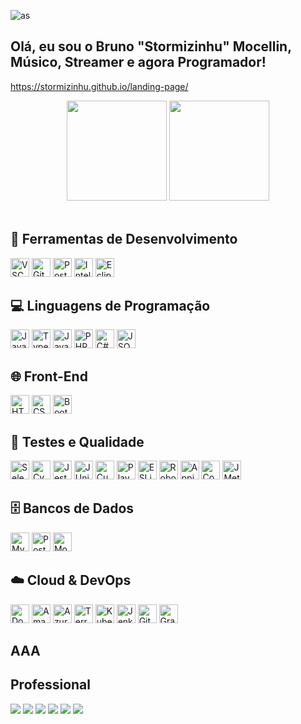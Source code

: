 <p align="left"> <img src="https://komarev.com/ghpvc/?username=as&label=Profile%20views&color=0e75b6&style=flat" alt="as" /></p>

## Olá, eu sou o Bruno "Stormizinhu" Mocellin, Músico, Streamer e agora Programador!
https://stormizinhu.github.io/landing-page/

<div align="center">
  <img height="160em" src="https://github-readme-stats.vercel.app/api?username=stormizinhu&show_icons=true&theme=algolia&include_all_commits=true&count_private=true"/>
  <img height="160em" src="https://github-readme-stats.vercel.app/api/top-langs/?username=stormizinhu&layout=compact&langs_count=7&theme=algolia"/>
</div>
<div style="display: inline_block"><br>
  
## 🧰 Ferramentas de Desenvolvimento
<div align="left"> <img alt="VSCode Icon" height="30" src="https://cdn.jsdelivr.net/gh/devicons/devicon@latest/icons/vscode/vscode-original.svg" /> <img alt="Git Icon" height="30" src="https://cdn.jsdelivr.net/gh/devicons/devicon/icons/git/git-original.svg" /> <img alt="Postman Icon" height="30" src="https://cdn.jsdelivr.net/gh/devicons/devicon@latest/icons/postman/postman-original.svg" /> <img alt="IntelliJ Icon" height="30" src="https://cdn.jsdelivr.net/gh/devicons/devicon@latest/icons/intellij/intellij-original.svg" /> <img alt="Eclipse Icon" height="30" src="https://cdn.jsdelivr.net/gh/devicons/devicon@latest/icons/eclipse/eclipse-original.svg" /> </div>

## 💻 Linguagens de Programação
<div align="left"> <img alt="JavaScript Icon" height="30" src="https://cdn.jsdelivr.net/gh/devicons/devicon/icons/javascript/javascript-original.svg"> <img alt="TypeScript Icon" height="30" src="https://cdn.jsdelivr.net/gh/devicons/devicon/icons/typescript/typescript-original.svg"> <img alt="Java Icon" height="30" src="https://cdn.jsdelivr.net/gh/devicons/devicon@latest/icons/java/java-original.svg" /> <img alt="PHP Icon" height="30" src="https://cdn.jsdelivr.net/gh/devicons/devicon@latest/icons/php/php-original.svg" /> <img alt="C# Icon" height="30" src="https://cdn.jsdelivr.net/gh/devicons/devicon@latest/icons/csharp/csharp-original.svg" /> <img alt="JSON Icon" height="30" src="https://cdn.jsdelivr.net/gh/devicons/devicon@latest/icons/json/json-original.svg" /> </div>

## 🌐 Front-End
<div align="left"> <img alt="HTML Icon" height="30" src="https://cdn.jsdelivr.net/gh/devicons/devicon/icons/html5/html5-original.svg"> <img alt="CSS Icon" height="30" src="https://cdn.jsdelivr.net/gh/devicons/devicon/icons/css3/css3-original.svg"> <img alt="Bootstrap Icon" height="30" src="https://cdn.jsdelivr.net/gh/devicons/devicon/icons/bootstrap/bootstrap-original.svg"> </div>

## 🧪 Testes e Qualidade
<div align="left"> <img alt="Selenium Icon" height="30" src="https://cdn.jsdelivr.net/gh/devicons/devicon@latest/icons/selenium/selenium-original.svg" /> <img alt="Cypress Icon" height="30" src="https://cdn.jsdelivr.net/gh/devicons/devicon@latest/icons/cypressio/cypressio-original.svg" /> <img alt="Jest Icon" height="30" src="https://cdn.jsdelivr.net/gh/devicons/devicon/icons/jest/jest-plain.svg"> <img alt="JUnit Icon" height="30" src="https://cdn.jsdelivr.net/gh/devicons/devicon@latest/icons/junit/junit-original.svg" /> <img alt="Cucumber Icon" height="30" src="https://cdn.jsdelivr.net/gh/devicons/devicon@latest/icons/cucumber/cucumber-plain.svg" /> <img alt="Playwright Icon" height="30" src="https://cdn.jsdelivr.net/gh/devicons/devicon@latest/icons/playwright/playwright-original.svg" /> <img alt="ESLint Icon" height="30" src="https://cdn.jsdelivr.net/gh/devicons/devicon/icons/eslint/eslint-original.svg"> <img alt="Robot Framework Icon" height="30" src="https://github.com/user-attachments/assets/03b27598-e25d-4dbf-b6a4-0074d2fbd549" /> <img alt="Appium Icon" height="30" src="https://github.com/user-attachments/assets/124b87c5-e13e-4a4c-ac38-a33b60504744" /> <img alt="CodeceptJS Icon" height="30" src="https://github.com/user-attachments/assets/55edb3cf-c2e2-480a-8091-47b6077fa405" /> <img alt="JMeter Icon" height="30" src="https://github.com/user-attachments/assets/e33cb3a2-92c3-4809-a5c0-3a792110613a" /> </div>

## 🗄️ Bancos de Dados
<div align="left"> <img alt="MySQL Icon" height="30" src="https://cdn.jsdelivr.net/gh/devicons/devicon@latest/icons/mysql/mysql-original-wordmark.svg" /> <img alt="PostgreSQL Icon" height="30" src="https://cdn.jsdelivr.net/gh/devicons/devicon/icons/postgresql/postgresql-original.svg"> <img alt="MongoDB Icon" height="30" src="https://cdn.jsdelivr.net/gh/devicons/devicon/icons/mongodb/mongodb-original.svg"> </div>

## ☁️ Cloud & DevOps
<div align="left"> <img alt="Docker Icon" height="30" src="https://cdn.jsdelivr.net/gh/devicons/devicon@latest/icons/docker/docker-plain.svg" /> <img alt="Amazon Web Services Icon" height="30" src="https://cdn.jsdelivr.net/gh/devicons/devicon@latest/icons/amazonwebservices/amazonwebservices-original-wordmark.svg" /> <img alt="Azure DevOps Icon" height="30" src="https://cdn.jsdelivr.net/gh/devicons/devicon@latest/icons/azuredevops/azuredevops-original.svg" /> <img alt="Terraform Icon" height="30" src="https://cdn.jsdelivr.net/gh/devicons/devicon@latest/icons/terraform/terraform-original.svg" /> <img alt="Kubernetes Icon" height="30" src="https://cdn.jsdelivr.net/gh/devicons/devicon@latest/icons/kubernetes/kubernetes-original.svg" /> <img alt="Jenkins Icon" height="30" src="https://cdn.jsdelivr.net/gh/devicons/devicon@latest/icons/jenkins/jenkins-original.svg" /> <img alt="GitHub Actions Icon" height="30" src="https://cdn.jsdelivr.net/gh/devicons/devicon@latest/icons/githubactions/githubactions-original.svg" /> <img alt="Grafana Icon" height="30" src="https://cdn.jsdelivr.net/gh/devicons/devicon@latest/icons/grafana/grafana-original.svg" /> </div>

  ## AAA


    
  <h2>Professional</h2>
  <a href="https://www.twitch.tv/stormizinhu" target="_blank"><img src="https://img.shields.io/badge/Twitch-9146FF?style=for-the-badge&logo=twitch&logoColor=white" target="_blank"></a>
  <a href="https://discord.com/invite/v8B8BCA2kr" target="_blank"><img src="https://img.shields.io/badge/Discord-7289DA?style=for-the-badge&logo=discord&logoColor=white" target="_blank"></a>
  <a href="https://www.youtube.com/channel/UC-jhCB-3iJ-LxkAGduhDbfQ" target="_blank"><img src="https://img.shields.io/badge/YouTube-FF0000?style=for-the-badge&logo=youtube&logoColor=white" target="_blank"></a>
  <a href="https://www.instagram.com/stormizinhu/?hl=pt-br" target="_blank"><img src="https://img.shields.io/badge/-Instagram-%23E4405F?style=for-the-badge&logo=instagram&logoColor=white" target="_blank"></a>
 	<a href="https://twitter.com/stormizinhu" target="_blank"><img src="https://img.shields.io/badge/Twitter-1DA1F2?style=for-the-badge&logo=twitter&logoColor=white"></a>
  <a href="https://www.tiktok.com/@stormizinhu" target="_blank"><img src="https://img.shields.io/badge/TikTok-000000?style=for-the-badge&logo=tiktok&logoColor=white"></a> 
</div>
